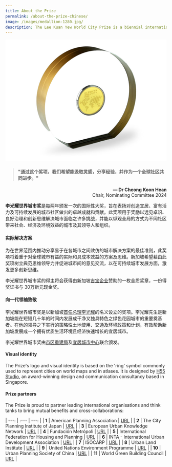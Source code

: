 ```yaml
---
title: About the Prize
permalink: /about-the-prize-chinese/
image: /images/medallion-1280.jpg/
description: The Lee Kuan Yew World City Prize is a biennial international award that honours outstanding achievements and contributions to the creation of liveable, vibrant and sustainable urban communities around the world.
---
```


![medallion](/images/medallion-1280.jpg)

> #### "通过这个奖项，我们希望能汲取灵感，分享经验，并作为一个全球社区共同进步。"

<div align="right"><b>— Dr Cheong Koon Hean</b> <br> Chair, Nominating Committee 2024</div>

**李光耀世界城市奖**是每两年颁发一次的国际性大奖，旨在表扬对创造宜居、富有活力及可持续发展的城市社区做出的卓越成就和贡献。此奖项用于奖励以远见卓识、良好治理和创新思维解决城市面临之许多挑战，并能以纵观全局的方式为不同社区带来社会、经济及环境效益的城市及其领导人和组织。

#### **实际解决方案**

为在世界范围内推动分享易于在各城市之间效仿的城市解决方案的最佳准则，此奖项将着重于对全球城市有益的实际和具成本效益的方案及思维。新加坡希望藉由此奖项树立典范思维领导力并促进城市间的意见交流，以在可持续城市发展方面，激发更多创新思维。

李光耀世界城市奖的得主将会获得由新加坡[吉宝企业](/prize-sponsor)赞助的一枚金质奖章，一份得奖证书与 30万新元现金奖。

#### **向一代领袖致敬**

李光耀世界城市奖是以新加坡[首任总理李光耀](https://www.pmo.gov.sg/Past-Prime-Ministers/Mr-LEE-Kuan-Yew)的名义设立的奖项。李光耀先生是新加坡能在短短几十年的时间内发展成干净又独具特色之绿色花园城市的重要奠基者。在他的领导之下实行的策略性土地使用、交通及环境政策和计划，有效帮助新加坡发展成一个拥有优质生活环境且经济快速增长的宜居城市。

李光耀世界城市奖由[市区重建局](/ura/)及[宜居城市中心](/clc/)联合颁发。

#### **Visual identity**

The Prize's logo and visual identity is based on the 'ring' symbol commonly used to represent cities on world maps and in atlases. It is designed by [H55 Studio](https://www.h55studio.com/portfolio/lee-kuan-yew-world-city-prize/), an award-winning design and communication consultancy based in Singapore. 

#### **Prize partners**

The Prize is proud to partner leading international organisations and think tanks to bring mutual benefits and cross-collaborations: 

| ---: | :--- | ---: |
| **1** | American Planning Association | [URL](http://www.planning.org/) |
| **2** | The City Planning Institute of Japan | [URL](http://https//www.cpij.or.jp/eng/) |
| **3** | European Urban Knowledge Network | [URL](http://www.eukn.eu/) |
| **4** | Fundación Metrópoli | [URL](http://www.fundacion-metropoli.org/) |
| **5** | International Federation for Housing and Planning | [URL](https://www.ifhp.org/) |
| **6** | INTA - International Urban Development Association | [URL](https://inta-aivn.org/en/) |
| **7** | ISOCARP | [URL](https://isocarp.org/) |
| **8** | Urban Land Institute | [URL](https://uli.org/) |
| **9** | United Nations Environment Programme | [URL](https://www.unenvironment.org/) |
| **10** | Urban Planning Society of China | [URL](http://en.planning.org.cn/) |
| **11** | World Green Building Council | [URL](https://www.worldgbc.org/) |
